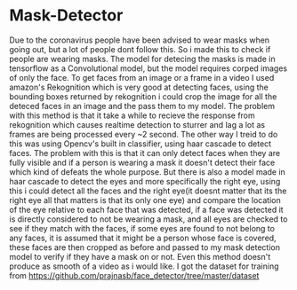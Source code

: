 # Mask-Detector
Due to the coronavirus people have been advised to wear masks when going out, but a lot of people dont follow this. So i made this to check if people are wearing masks. The model for detecing the masks is made in tensorflow as a Convolutional model, but the model requires corped images of only the face. To get faces from an image or a frame in a video I used amazon's Rekognition which is very good at detecting faces, using the bounding boxes returned by rekognition i could crop the image for all the deteced faces in an image and the pass them to my model. The problem with this method is that it take a while to recieve the response from rekognition which causes realtime detection to sturrer and lag a lot as frames are being processed every ~2 second. The other way I treid to do this was using Opencv's built in classifier, using haar cascade to detect faces. The problem with this is that it can only detect faces when they are fully visible and if a person is wearing a mask it doesn't detect their face which kind of defeats the whole purpose. But there is also a model made in haar cascade to detect the eyes and more specifically the right eye, using this i could detect all the faces and the right eye(it doesnt matter that its the right eye all that matters is that its only one eye) and compare the location of the eye relative to each face that was detected, if a face was detected it is directly considered to not be wearing a mask, and all eyes are checked to see if they match with the faces, if some eyes are found to not belong to any faces, it is assumed that it might be a person whose face is covered, these faces are then cropped as before and passed to my mask detection model to verify if they have a mask on or not. Even this method doesn't produce as smooth of a video as i would like.
I got the dataset for training from https://github.com/prajnasb/face_detector/tree/master/dataset
